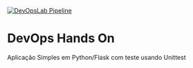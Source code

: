 [![DevOpsLab Pipeline](https://github.com/biafiap14/devopslab-9aso/actions/workflows/pipeline.yml/badge.svg)](https://github.com/biafiap14/devopslab-9aso/actions/workflows/pipeline.yml)

# DevOps Hands On
Aplicação Simples em Python/Flask com teste usando Unittest
